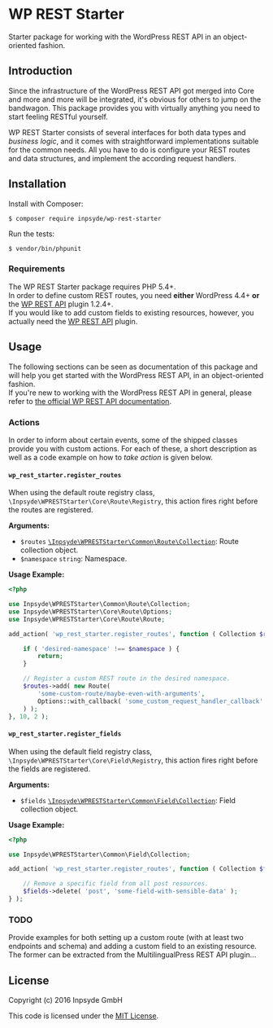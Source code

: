 # WP REST Starter

Starter package for working with the WordPress REST API in an object-oriented fashion.

## Introduction

Since the infrastructure of the WordPress REST API got merged into Core and more and more will be integrated, it's obvious for others to jump on the bandwagon. This package provides you with virtually anything you need to start feeling RESTful yourself.

WP REST Starter consists of several interfaces for both data types and _business logic_, and it comes with straightforward implementations suitable for the common needs. All you have to do is configure your REST routes and data structures, and implement the according request handlers.

## Installation

Install with Composer:

```
$ composer require inpsyde/wp-rest-starter
```

Run the tests:

```
$ vendor/bin/phpunit
```

### Requirements

The WP REST Starter package requires PHP 5.4+.  
In order to define custom REST routes, you need **either** WordPress 4.4+ **or** the [WP REST API](https://wordpress.org/plugins/rest-api/) plugin 1.2.4+.  
If you would like to add custom fields to existing resources, however, you actually need the [WP REST API](https://wordpress.org/plugins/rest-api/) plugin.

## Usage

The following sections can be seen as documentation of this package and will help you get started with the WordPress REST API, in an object-oriented fashion.  
If you're new to working with the WordPress REST API in general, please refer to [the official WP REST API documentation](http://v2.wp-api.org/).

### Actions

In order to inform about certain events, some of the shipped classes provide you with custom actions. For each of these, a short description as well as a code example on how to _take action_ is given below.

#### `wp_rest_starter.register_routes`

When using the default route registry class, `\Inpsyde\WPRESTStarter\Core\Route\Registry`, this action fires right before the routes are registered.

**Arguments:**

- `$routes` [`\Inpsyde\WPRESTStarter\Common\Route\Collection`](src/Common/Route/Collection.php): Route collection object.
- `$namespace` `string`: Namespace.

**Usage Example:**

```php
<?php

use Inpsyde\WPRESTStarter\Common\Route\Collection;
use Inpsyde\WPRESTStarter\Core\Route\Options;
use Inpsyde\WPRESTStarter\Core\Route\Route;

add_action( 'wp_rest_starter.register_routes', function ( Collection $routes, $namespace ) {

	if ( 'desired-namespace' !== $namespace ) {
		return;
	}

	// Register a custom REST route in the desired namespace.
	$routes->add( new Route(
		'some-custom-route/maybe-even-with-arguments',
		Options::with_callback( 'some_custom_request_handler_callback' )
	) );
}, 10, 2 );
```

#### `wp_rest_starter.register_fields`

When using the default field registry class, `\Inpsyde\WPRESTStarter\Core\Field\Registry`, this action fires right before the fields are registered.

**Arguments:**

- `$fields` [`\Inpsyde\WPRESTStarter\Common\Field\Collection`](src/Common/Field/Collection.php): Field collection object.

**Usage Example:**

```php
<?php

use Inpsyde\WPRESTStarter\Common\Field\Collection;

add_action( 'wp_rest_starter.register_routes', function ( Collection $fields ) {

	// Remove a specific field from all post resources.
	$fields->delete( 'post', 'some-field-with-sensible-data' );
} );
```

### TODO

Provide examples for both setting up a custom route (with at least two endpoints and schema) and adding a custom field to an existing resource. The former can be extracted from the MultilingualPress REST API plugin...

## License

Copyright (c) 2016 Inpsyde GmbH

This code is licensed under the [MIT License](LICENSE).
